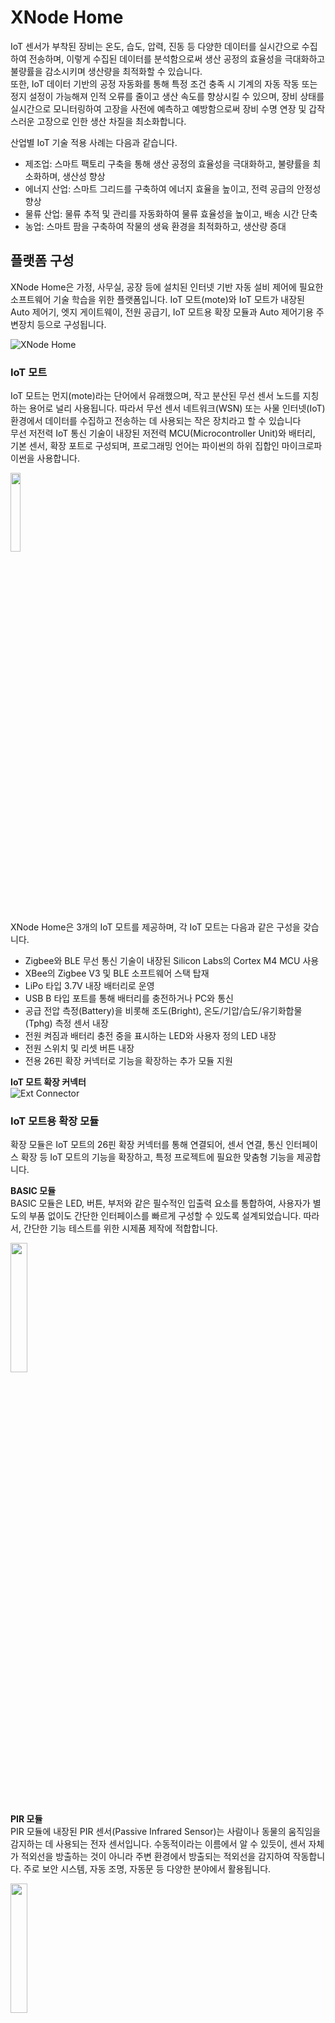 # XNode Home
IoT 센서가 부착된 장비는 온도, 습도, 압력, 진동 등 다양한 데이터를 실시간으로 수집하여 전송하며, 이렇게 수집된 데이터를 분석함으로써 생산 공정의 효율성을 극대화하고 불량률을 감소시키며 생산량을 최적화할 수 있습니다.   
또한, IoT 데이터 기반의 공정 자동화를 통해 특정 조건 충족 시 기계의 자동 작동 또는 정지 설정이 가능해져 인적 오류를 줄이고 생산 속도를 향상시킬 수 있으며, 장비 상태를 실시간으로 모니터링하여 고장을 사전에 예측하고 예방함으로써 장비 수명 연장 및 갑작스러운 고장으로 인한 생산 차질을 최소화합니다.

산업별 IoT 기술 적용 사례는 다음과 같습니다.

- 제조업: 스마트 팩토리 구축을 통해 생산 공정의 효율성을 극대화하고, 불량률을 최소화하며, 생산성 향상
- 에너지 산업: 스마트 그리드를 구축하여 에너지 효율을 높이고, 전력 공급의 안정성 향상 
- 물류 산업: 물류 추적 및 관리를 자동화하여 물류 효율성을 높이고, 배송 시간 단축
- 농업: 스마트 팜을 구축하여 작물의 생육 환경을 최적화하고, 생산량 증대

## 플랫폼 구성
XNode Home은 가정, 사무실, 공장 등에 설치된 인터넷 기반 자동 설비 제어에 필요한 소프트웨어 기술 학습을 위한 플랫폼입니다. IoT 모트(mote)와 IoT 모트가 내장된 Auto 제어기, 엣지 게이트웨이, 전원 공급기, IoT 모트용 확장 모듈과 Auto 제어기용 주변장치 등으로 구성됩니다.  

![XNode Home](res/xnode_home.png)

### IoT 모트
IoT 모트는 먼지(mote)라는 단어에서 유래했으며, 작고 분산된 무선 센서 노드를 지칭하는 용어로 널리 사용됩니다. 따라서 무선 센서 네트워크(WSN) 또는 사물 인터넷(IoT) 환경에서 데이터를 수집하고 전송하는 데 사용되는 작은 장치라고 할 수 있습니다  
무선 저전력 IoT 통신 기술이 내장된 저전력 MCU(Microcontroller Unit)와 배터리, 기본 센서, 확장 포트로 구성되며, 프로그래밍 언어는 파이썬의 하위 집합인 마이크로파이썬을 사용합니다.

<img src="res/iot_mote.png" width=18%>

XNode Home은 3개의 IoT 모트를 제공하며, 각 IoT 모트는 다음과 같은 구성을 갖습니다.

- Zigbee와 BLE 무선 통신 기술이 내장된 Silicon Labs의 Cortex M4 MCU 사용
- XBee의 Zigbee V3 및 BLE 소프트웨어 스택 탑재
- LiPo 타입 3.7V 내장 배터리로 운영
- USB B 타입 포트를 통해 배터리를 충전하거나 PC와 통신
- 공급 전압 측정(Battery)을 비롯해 조도(Bright), 온도/기압/습도/유기화합물(Tphg) 측정 센서 내장
- 전원 켜짐과 배터리 충전 중을 표시하는 LED와 사용자 정의 LED 내장
- 전원 스위치 및 리셋 버튼 내장
- 전용 26핀 확장 커넥터로 기능을 확장하는 추가 모듈 지원

**IoT 모트 확장 커넥터**  
![Ext Connector](res/mote_ext_connect.png)

### IoT 모트용 확장 모듈
확장 모듈은 IoT 모트의 26핀 확장 커넥터를 통해 연결되어, 센서 연결, 통신 인터페이스 확장 등 IoT 모트의 기능을 확장하고, 특정 프로젝트에 필요한 맞춤형 기능을 제공합니다.

**BASIC 모듈**  
BASIC 모듈은 LED, 버튼, 부저와 같은 필수적인 입출력 요소를 통합하여, 사용자가 별도의 부품 없이도 간단한 인터페이스를 빠르게 구성할 수 있도록 설계되었습니다. 따라서, 간단한 기능 테스트를 위한 시제품 제작에 적합합니다.

<img src="res/ext_basic.png" width=23%>

**PIR 모듈**  
PIR 모듈에 내장된 PIR 센서(Passive Infrared Sensor)는 사람이나 동물의 움직임을 감지하는 데 사용되는 전자 센서입니다. 수동적이라는 이름에서 알 수 있듯이, 센서 자체가 적외선을 방출하는 것이 아니라 주변 환경에서 방출되는 적외선을 감지하여 작동합니다. 주로 보안 시스템, 자동 조명, 자동문 등 다양한 분야에서 활용됩니다.

<img src="res/ext_pir.png" width=23%>

**IRTHERMO 모듈**  
IRTHERMO 모듈에 내장된 적외선 온도 센서는 물체에서 방출되는 적외선 복사 에너지를 감지하여 온도를 측정하는 비접촉식 온도 센서입니다. 물체에 직접 접촉하지 않고 온도를 측정할 수 있기 때문에 다양한 산업 및 일상 생활에서 널리 사용됩니다.

<img src="res/ext_irthermo.png" width=23%>

**IMU 모듈**  
IMU 모듈에 내장된 관성 측정 장치(IMU: Inertial Measurement Unit)는 물체의 움직임과 방향을 측정하는 전자 장치입니다. 우리 주변의 스마트폰, 드론, 로봇, 자동차 내비게이션 시스템 등 다양한 곳에서 사용되고 있습니다. IMU 모듈은 가속도계, 자이로스코프, 지자기 센서(자력계)를 결합하여 3차원 공간에서의 움직임을 정밀하게 측정합니다.

<img src="res/ext_imu.png" width=23%>

**GPS 모듈**  
범지구 위치 결정 시스템(GPS: Global Positioning System)는 지구 궤도를 도는 여러 개의 위성을 이용하여 지구상의 위치를 정확하게 측정하는 위성 항법 시스템입니다. 미국 국방부에서 군사 목적으로 개발되었지만, 현재는 민간에서 내비게이션, 측량, 지도 제작, 시간 동기화 등 다양한 용도로 널리 사용되고 있습니다.  
GPS 모듈에 내장된 GPS 수신기는 최소 4개 이상의 GPS 위성으로부터 신호를 받아 자신의 위치를 계산합니다. 각 위성은 고유의 신호와 함께 신호를 보낸 시간 정보를 포함하여 전파를 송신합니다. 수신기는 각 위성에서 보낸 신호가 도달하는 시간 차이를 측정하여 각 위성과의 거리를 계산합니다.   
이때 삼변 측량(Trilateration)이라는 수학적 원리가 사용됩니다. 3개의 위성과의 거리를 알면 2차원 평면에서의 위치를 결정할 수 있고, 4개의 위성과의 거리를 알면 3차원 공간에서의 위치(위도, 경도, 고도)를 정확하게 결정할 수 있습니다.

<img src="res/ext_gps.png" width=23%>

### Auto 제어기
Auto 제어기는 릴레이, PWM 컨트롤러, IO 포트를 통해 산업 현장의 다양한 장치를 제어할 수 있습니다. 릴레이를 이용하여 12V 조명이나 환풍기를 켜고 끌 수 있으며, PWM 컨트롤러로는 12V 조명의 밝기나 DC 모터의 속도를 정밀하게 조절할 수 있습니다. 또한, IO 포트를 통해 3.3V 스위치, 가스 누설 감지 센서 등을 연결하여 다양한 상황을 감지하고 대응할 수 있습니다. 
Auto 제어기의 두뇌에 해당하는 IoT 모트는 배터리 대신 외부 전원을 사용하므로 전원 관리가 용이하며, 필요시 리셋 버튼을 통해 시스템을 재시작할 수 있습니다.

<img src="res/auto_ctrl.png" width=40%>

다음은 Auto 제어기에서 IoT 모트를 제외한 추가 구성입니다.

- IoT 모트의 IO 라인과 전원으로 구성된 디지털 IO 터미널 블록 제공
- 전원을 사용하는 ON-OFF 형태의 외부 장치(조명, 환기팬 등)를 연결할 수 있도록 공용 접점(Common)과 A접점(normmal open)으로 구성된 3개 채널 릴레이 터미널 블록 제공
- PWM 컨트롤러에 연결하여 최대 2kHz 주파수의 12V PWM 신호를 출력할 수 있는 4개 채널 PWM 터미널 블록 제공
- 12V DC 전원으로 운영

**터미널 블록**  
단자대 또는 단자판으로도 불리는 터미널 블록은 전기 회로에서 전선들을 연결하기 위한 모듈식 연결 장치입니다. 간단히 말해, 여러 전선을 안전하고 깔끔하게 연결할 수 있도록 해주는 부품입니다. 특히 산업 현장이나 제어 패널 등에서 배선을 정리하고 유지 보수를 용이하게 하기 위해 널리 사용됩니다. 

<img src="res/term_block.png" width=30%>

터미널 블록은 크게 다음과 같은 부분으로 구성됩니다.

- 절연체 (Insulating Body/Housing): 플라스틱(나일론, 폴리카보네이트 등) 또는 세라믹과 같은 절연 재료로 만들어진 몸체. 전기적 안전을 확보하고 단자들을 고정하는 역할 함
- 도체 (Conductor/Terminal): 금속(구리, 황동 등)으로 만들어진 부분으로, 전선과 연결되어 전류 전달
- 클램핑 부품 (Clamping Mechanism): 전선을 도체에 단단히 고정하는 부분. 나사, 스프링, 레버 등의 형태로 제공

**Auto 제어기 터미널 블록**  
Auto 제어기에는 PCB에 견고하게 고정된 나사식 터미널 블록이 장착되어 있습니다. 이 터미널 블록은 전선과 제어기 간의 안정적인 연결을 제공합니다. 전선을 연결할 때는 먼저 전선의 피복을 적절히 벗긴 후, 각 단자에 삽입합니다. 이후 일자 드라이버를 사용하여 단자의 나사를 시계 방향으로 돌려 조여 전선을 단단히 고정합니다.

Auto 제어기의 PWM 채널, 릴레이 채널, 그리고 사용자가 용도에 맞게 설정할 수 있는 디지털 IO 핀들이 터미널 블록을 통해 외부로 연결됩니다. 따라서 사용자는 터미널 블록의 각 단자에 필요한 전선을 연결함으로써 다양한 외부 장치와 편리하게 연결하고 제어할 수 있습니다.

<img src="res/auto_term_block.png" width=70%>  

디지털 IO 터미널 블록의 단자 구성은 다음과 같습니다.

- P18 단자: 내부에 전압 분배 저항이 연결되어 있어, 12V Active Hight 신호(입력이 없으면 LOW, 입력이 있으면 HIGH)를 출력하는 입력 장치 연결
- P18 단자: 내부에 풀업(Pull-Up) 저항이 연결되어 있어, Active Low 신호(입력이 없으면 HIGH, 입력이 있으면 LOW)를 출력하는 입력 장치 연결
- P8, P23 단자: 3V3에서 동작하는 입출력 장치 연결
  - 스위치의 2가닥 제어선 중 한쪽을 3V3 전원 단자에 연결하고, 다른 한쪽을 P8 또는 P23 단자에 연결하면 스위치를 누를 때마다 P8 또는 P23은 HIGH 레벨이 됨
- 3V3, 5V, 12V, GND으로 구성된 전원 단자도 함께 제공함
  - 전원선을 잘못 연결할 경우 **장비가 파손될 수 있으므로** 각별히 주의 

다음은 릴레이 터미널 블록 단자 구성입니다.

- 2.54mm 2핀 점퍼 쇼트 커넥터를 통해 해당 채널의 공용 접점 단자(이하 C 단자)에 내부 전원 연결 설정
  - 12V 또는 5V 전원을 공급하거나 공급하지 않음
- 제품 출고 시 1번 채널의 C 단자는 전원에 연결되어 있지 않지만, **2번과 3번 채널의 C 단자는 내부적으로 12V 전원이 연결되어 있음**

다음은 PWMM 터미널 블록의 단자 구성입니다.

- 2.54mm 2핀 점퍼 쇼트 커넥터를 통해 모든 PWM 채널의 최대 전압 선택
  - 12V 또는 5V 출력 전원 중 선택
- 제품 출고 시 최대 출력 전압은 12V
- 12V 전원 및 GND 단자도 함께 제공함


### Auto 제어기용 주변장치
XNode Home에는 가정이나 빌딩, 공장 자동화에 사용되는 환기팬이나 조명, 도어락, 가스 밸브 차단기, 가스 누설 감지기 등이 포함되어 있으며, 이들은 목적에 따라 Auto 제어기의 릴레이나 PWM 컨트롤러, IO 포트에 대응하는 터미널 단자에 연결해 사용합니다.

**환기팬**  
환기팬으은 단방향으로 회전하는 12V DC 모터가 내장되어 있으며, 검은색 선은 GND 단자, 빨간색 선은 릴레이 또는 PWM 채널 단자에 연결해 사용합니다. 이때 ON-OFF 제어가 필요하면 빨간색 선을 **릴레이 2번 또는 3번 채널 NO 단자**에 연결하고, 가변 속도 제어가 필요하면 PWM 채널 단자에 연결하면 됩니다.

<img src="res/auto_fan.png" width=20%>

**조명**  
고휘도 LED로 구성된 조명은 환기팬과 같이 검은색 선은 GND 단자, 빨간색 선은 릴레이 또는 PWM 채널 단자에 연결해 사용합니다. 빨간색 선은 ON-OFF 제어를 수행할 때는 **릴레이 2번 또는 3번 채널 NO 단자**에 연결하고, 가변 밝기 제어가 필요하면 PWM 채널 단자에 연결합니다.

<img src="res/auto_lamp.png" width=20%>

**도어락**  
도어락은 기계식과 디지털식으로 나눠지는데, XNode Home에서 채택한 디지털 도어락은 외부 장치와 내부 장치로 구성됩니다. 외부 장치는 번호 입력부와 카드 인식부 등으로, 내부 장치는 모터, 구동부, 잠금쇠, 제어 회로, 수동 개폐 장치 등으로 구성됩니다.  
제어는 내장 장치에 건전지를 채워 넣고 2가닥의 신호선을 각각 릴레이 1번 채널 C와 NO 단자에 연결해 사용합니다.  

<img src="res/auto_doorlock.png" width=30%>

**가스 밸브 차단기**  
가스 밸브 차단기(또는 가스 안전 차단기)는 가스 누출로 인한 화재나 폭발 사고를 예방하기 위해 가스 밸브를 자동으로 차단하는 장치입니다. 특히 가스레인지 사용 중 깜빡 잊고 밸브를 잠그지 않았을 경우 발생할 수 있는 사고를 막아주는 중요한 안전 장치입니다.  
양방향으로 회전하는 12V DC 모터가 토크가 높은 기어와 함께 장착되어 있으며, 검은색 선과 빨간색 선을 각각 PWM 채널 2개 단자에 연결해 사용합니다.

<img src="res/auto_gas_breaker.png" width=10%>

**가스 누설 감지기**  
가스 누설 감지기는 공기 중의 가스 농도를 실시간으로 감지하여 누출 여부를 알려주는 장치입니다. 가스 누출은 화재, 폭발, 인체 질식 등 심각한 사고를 초래할 수 있으므로, 가정 및 산업 현장에서 필수적인 안전 장비로 자리 잡았습니다.  
감지기 내부에는 가스에 반응하는 센서가 내장되어 있으며, 이 센서는 특정 가스에 노출될 경우 전기 전도도나 저항 등의 전기적 특성이 변화하는 원리를 이용합니다. 이러한 변화를 감지 회로가 감지하여 경보를 발생시키거나 외부 제어 장치로 신호를 전송합니다.  
XNode Home에 포함된 감지기는 가스 누출이 감지되면, 연결된 신호선을 통해 12V DC High 신호를 출력(ActiveHigh)합니다. 이 신호는 IO 터미널의 P18과 같은 디지털 입력 단자에 연결해 사용합니다.

<img src="res/auto_gas_detector.png" width=10%>

### 엣지 게이트웨이
엣지 게이트웨이는 Zigbee 기반의 IoT 기기(예: IoT 모트, Auto 제어기)와 인터넷 간의 통신을 중계하는 역할을 하는 소형 컴퓨터입니다. Wi-Fi 또는 이더넷 연결을 통해 인터넷에 접속하며, 여러 대의 IoT 기기를 동시에 관리할 수 있습니다.  
NVIDA의 Jetson nano 플랫폼에서 Ubuntu 리눅스로 운영되며, 오픈 MQTT(Message Queuing Telemetry Transport) 브로커인 모스키토(Mosquitto)가 내장되어 있습니다. 

<img src="res/edge.png" width=40%>

### 전원 공급기
전원 공급기는 12V DC 입력을 받아 최대 3개의 12V DC 출력으로 분배합니다. 이를 통해 여러 대의 Auto 제어기 및 엣지 게이트웨이에 안정적인 전원 공급이 가능합니다. 또한, Auto 제어기와 동일하게 IoT 모트와 터미널 IO 블록을 내장하고 있어 필요에 따라 주변 장치를 추가로 연결할 수 있습니다.  
전원 공급기에 포함된 2x16 텍스트 LCD에는 실시간으로 현재 전력 공급 상태를 표시합니다.

<img src="res/power_ctrl.png" width=40%>

### USB 허브 
USB 허브는 여러 대의 IoT 모트와 Auto 제어기를 하나의 PC에 연결하여 다중 장치 통신 환경을 구축하는 데 사용됩니다. PC는 USB를 통해 연결된 IoT 모트를 가상 COM 포트(가상 시리얼 장치)로 인식하며, 각 COM 포트 번호를 통해 장치를 구분합니다.

<img src="res/usb_hub.png" width=20%>

## 실습 환경
본 문서에서는 IoT 모트와 IoT 모트가 내장된 Auto 제어기를 '실습 장비'로 통칭합니다. 실습을 시작하려면 실습 장비에 전원을 공급한 후 PC와 USB 케이블로 연결해야 합니다. 연결이 완료되면 PC는 실습 장비와의 통신을 위한 가상 시리얼 포트를 자동으로 생성합니다. 이후, 실습 장비에서 실행될 마이크로파이썬 코드와 PC에서 실행되며 실습 장비와 시리얼 통신으로 협업하는 파이썬 코드를 작성해야 합니다. 이 두 가지 코드를 작성하기 위해 [101 개발환경]에서 소개된 개발 환경을 구성합니다. 마지막으로, 작성된 마이크로파이썬 코드를 실습 장비에 배포하고 실행하는 데는 오픈 소스 도구인 xnode를 활용합니다.

[101 개발환경]:https://github.com/PlanXStudio/meister/blob/main/common/101_개발환경.md

다음은 전체 실습 환경 구성입니다.  

<img src="res/lect_env.png" width=90%>  


### IoT 모트
- 한 개의 XNode 모트 사용
  - XNode 모트의 Micro B 포트와 PC의 USB A USB 케이블로 연결
    - 만약 PC에 Type C 포트만 제공하면 Type C to USB A 변환기를 별도 준비해야 함
  - PC에서 XNode 모트의 시리얼 포트 확인 
- 여러 개의 XNode 모트 사용
  - 5V USB 허브용 전원 어댑터를 USB 허브에 연결한 후 전용 케이블로 PC(USB 3.0 A 포트)와 USB 허브(USB 3.0 MicroB 포트) 연결.
    - USB 허브의 USB A 포트에 여러 개의 XNode 모트 연결  
  - PC에서 여러 Auto 제어기의 시리얼 포트 확인
    - XNode 모트를 하나씩 연결하면서 확인할 것

### Auto 제어기 
- 한 개의 Auto 제어기 사용
  - 12V DC 전원 입력을 Auto 제어기 전원 포트에 연결
  - Auto 제어기의 Micro B 포트와 PC의 USB A 포토를 USB 케이블로 연결
    - 만약 PC에 Type C 포트만 제공하면 Type C to USB A 변환기를 별도 준비해야 함
  - PC에서 Auto 제어기의 시리얼 포트 확인 
- 여러 개의 Auto 제어기 사용
  - 5V USB 허브용 전원 어댑터를 USB 허브에 연결한 후 전용 케이블로 PC(USB 3.0 A 포트)와 USB 허브(USB 3.0 MicroB 포트) 연결.
    - USB 허브의 USB A 포트에 여러 개의 Auto 제어기 연결  
  - 12V DC 전원 입력을 전공 공급기에 연결한 후 전용 케이블을 각각의 Auto 제어기 전원 포트에 연결
  - PC에서 여러 Auto 제어기의 시리얼 포트 확인
    - Auto 제어기를 하나씩 연결하면서 확인할 것

### 개발 툴 설치
xnode와 micropython-magic을 비롯해 실습에 필요한 툴 설치.

**xnode**
xnode는 실습장치 초기화를 비롯해 PC에서 작성한 마이크로파이썬 파일을 실습장치로 전송해 실행하거, 실행 중인 프로그램과 시리얼 통신을 수행하며, 실습장치의 파일 관리 같은 부가 기능 수행.  

```sh
pip install -U xnode
pip install -U genlib s2u quat3d smon
```

**micropython-magic** 
micropython-magic은 주피터 노트북 환경에서 실시간으로 마이크로파이썬 코드를 셀 단위로 실습장치로 전송해 실행해 줌.
주로 실습장비를 테스트하거나 특정 함수나 클래스의 사용법을 익힐 때 사용

```sh
pip install -U micropython-magic
```

## 시작하기
실습장비를 PC에 연결한 후 VSCode와 xnote 툴을 이용해 실습 진행

1. scan 명령으로 PC에 연결된 실습장비의 시리얼 포트 확인
   > - **실습 장비가 바뀔 때마다 확인**할 것! (com4로 가정)
```sh
xnode scan
```

- 만약 시리얼 포트가 여러개 출력되면 다음과 같이 장치 관리자를 실행한 후 **포트(COM & LPT) > USB Serial PortI(COMx)** 확인
```
devmgmt.msc 
```

2. init 명령으로 처음 사용하는 실습장비 초기화(포맷 및 전용 라이브러리 설치)
   > 해당 장비당 한 번만 수행하며,약 2분정도 소요됨
```sh
xnode --sport com4 init
```

3. ls 명령으로 전용 라이브러리(xnode/pop) 설치 확인
   > /flash/lib 경로에 라이브러리 위치  
```sh
xnode --sport com4 ls /flash/lib/xnode/pop
```

4. VSCode에서 새 파이썬 파일(my.py)을 만든 후 코드 작성
   > PC에서 계산 가능한 식을 시리얼 통신으로 실습장비에 전달하면 실습장비는 이를 계산한 결과를 다시 PC로 전송 
```python
def setup():
    print("Start...")

def loop():
    exp = input("> ")
    try:
        ret = eval(exp)
        print(ret)
    except:
        print("Syntax Error")

if __name__ == "__main__":
    setup()
    while True:
        loop()
```

- 마이크로파이썬에서 input()은 시리얼로부터 문자열 데이터 읽기, print()는 출력할 문자열을 시리얼로 전송

5. 작성한 코드는 run 명령으로 실습장비에 전송해 실행
   > xnode 툴이 실습장비와 시리얼 통신 수행.  
   >> 사용자가 PC 터미널에서 입력한 문자열을 실습장비로 전송하고, 실습장비가 전송한 문자열을 읽어 화면에 표시

```sh
xnode --sport com4 run my.py
```
- 프로그램이 무한 루프일 때 터미널에서 Ctrl+c를 누르면 xnode 툴은 종료하지만, 프로그램은 계속 실행됨.
  - 실습장비의 리셋 버튼을 누르면, 실행 중인 프로그램 강제 종료

6. run과 함께 -ni(또는 -in)을 사용하면 에코 기능이 꺼지므로 입력 문자가 중복 출력되지 않음
```sh
xnode --sport com4 run -ni my.py
```

7. run과 함께 -n을 사용하면 파이썬 코드를 실습장비에서 실행한 후 바로 xnode 툴 종료
```sh
xnode --sport com4 run -n my.py
```

8. xnode 툴 대신 PuTTY와 같은 시리얼 응용프로그램 사용
   > 앞서 실행한 프로그램 테스트 진행
```py
winget install PuTTY.PuTTY
```
- [주의] **xnode 툴과 putty는 동시에 실행할 수 없으므로** 반드시 xnode 툴은 종료 상태여야 함
- 설치가 완료되면 putty를 실행한 후 다음과 같이 설정
  - Connection type: Serial
  - Serial line: COMx,
  - Speed는 115200
  - Open 버튼 클릭

9. put 명령으로 PC에서 작성한 my.py를 main.py란 이름으로 바꿔 실습장비에 옮기기
   > 실습장비에 전원이 공급(또는 리셋)되면, /flash 폴더에 main.py가 있는지 검사 후 있으면 자동으로 실행

```sh
xnode --sport com4 put my.py /flash/main.py
xnode --sport com4 ls /flash
```  

- 앞서 설치한 PuTTY로 결과 확인

10. 실습장치의 파일시스템에 위치한 파일을 rm 명령으로 삭제하기
    > 앞서 옮긴 /flash/main.py 삭제
```sh
xnode --sport com4 rm /flash/main.py
xnode --sport com4 ls /flash
```
